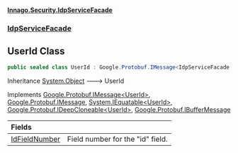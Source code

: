 #### [Innago\.Security\.IdpServiceFacade](../../index.md 'index')
### [IdpServiceFacade](../index.md 'IdpServiceFacade')

## UserId Class

```csharp
public sealed class UserId : Google.Protobuf.IMessage<IdpServiceFacade.UserId>, Google.Protobuf.IMessage, System.IEquatable<IdpServiceFacade.UserId>, Google.Protobuf.IDeepCloneable<IdpServiceFacade.UserId>, Google.Protobuf.IBufferMessage
```

Inheritance [System\.Object](https://learn.microsoft.com/en-us/dotnet/api/system.object 'System\.Object') &#129106; UserId

Implements [Google\.Protobuf\.IMessage&lt;](https://learn.microsoft.com/en-us/dotnet/api/google.protobuf.imessage-1 'Google\.Protobuf\.IMessage\`1')[UserId](index.md 'IdpServiceFacade\.UserId')[&gt;](https://learn.microsoft.com/en-us/dotnet/api/google.protobuf.imessage-1 'Google\.Protobuf\.IMessage\`1'), [Google\.Protobuf\.IMessage](https://learn.microsoft.com/en-us/dotnet/api/google.protobuf.imessage 'Google\.Protobuf\.IMessage'), [System\.IEquatable&lt;](https://learn.microsoft.com/en-us/dotnet/api/system.iequatable-1 'System\.IEquatable\`1')[UserId](index.md 'IdpServiceFacade\.UserId')[&gt;](https://learn.microsoft.com/en-us/dotnet/api/system.iequatable-1 'System\.IEquatable\`1'), [Google\.Protobuf\.IDeepCloneable&lt;](https://learn.microsoft.com/en-us/dotnet/api/google.protobuf.ideepcloneable-1 'Google\.Protobuf\.IDeepCloneable\`1')[UserId](index.md 'IdpServiceFacade\.UserId')[&gt;](https://learn.microsoft.com/en-us/dotnet/api/google.protobuf.ideepcloneable-1 'Google\.Protobuf\.IDeepCloneable\`1'), [Google\.Protobuf\.IBufferMessage](https://learn.microsoft.com/en-us/dotnet/api/google.protobuf.ibuffermessage 'Google\.Protobuf\.IBufferMessage')

| Fields | |
| :--- | :--- |
| [IdFieldNumber](IdFieldNumber.md 'IdpServiceFacade\.UserId\.IdFieldNumber') | Field number for the "id" field\. |
